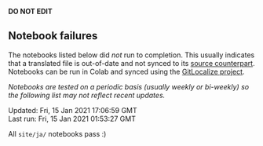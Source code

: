 __DO NOT EDIT__

## Notebook failures

The notebooks listed below did *not* run to completion. This usually indicates
that a translated file is out-of-date and not synced to its
[source counterpart](../en-snapshot/). Notebooks can be run in Colab and synced
using the [GitLocalize project](https://gitlocalize.com/tensorflow/docs-l10n).

*Notebooks are tested on a periodic basis (usually weekly or bi-weekly) so the
following list may not reflect recent updates.*

Updated: Fri, 15 Jan 2021 17:06:59 GMT<br/>
Last run: Fri, 15 Jan 2021 01:53:27 GMT

All <code>site/ja/</code> notebooks pass :)

